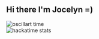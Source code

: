 ## Hi there I'm Jocelyn =)
![oscillart time](https://hackatime-badge.hackclub.com/U08234L2CAZ/oscillart)  
![hackatime stats](https://github-readme-stats.hackclub.dev/api/wakatime?username=1203&api_domain=hackatime.hackclub.com&&custom_title=Hackatime+Stats&layout=compact&cache_seconds=0&langs_count=8&theme=solarized-light)

<!--
**penguinissus/penguinissus** is a ✨ _special_ ✨ repository because its `README.md` (this file) appears on your GitHub profile.

Here are some ideas to get you started:

- 🔭 I’m currently working on ...
- 🌱 I’m currently learning ...
- 👯 I’m looking to collaborate on ...
- 🤔 I’m looking for help with ...
- 💬 Ask me about ...
- 📫 How to reach me: ...
- 😄 Pronouns: ...
- ⚡ Fun fact: ...
-->
